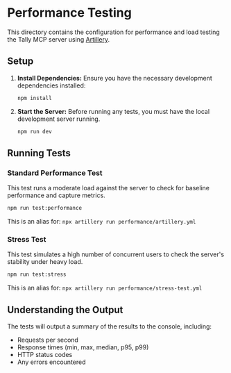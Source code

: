 # Performance Testing

This directory contains the configuration for performance and load testing the Tally MCP server using [Artillery](https://artillery.io/).

## Setup

1.  **Install Dependencies:** Ensure you have the necessary development dependencies installed:
    ```bash
    npm install
    ```

2.  **Start the Server:** Before running any tests, you must have the local development server running.
    ```bash
    npm run dev
    ```

## Running Tests

### Standard Performance Test

This test runs a moderate load against the server to check for baseline performance and capture metrics.

```bash
npm run test:performance
```

This is an alias for:
`npx artillery run performance/artillery.yml`

### Stress Test

This test simulates a high number of concurrent users to check the server's stability under heavy load.

```bash
npm run test:stress
```

This is an alias for:
`npx artillery run performance/stress-test.yml`

## Understanding the Output

The tests will output a summary of the results to the console, including:
- Requests per second
- Response times (min, max, median, p95, p99)
- HTTP status codes
- Any errors encountered 